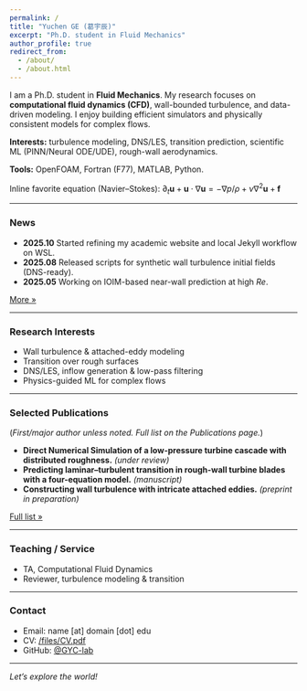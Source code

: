 ```yaml
---
permalink: /
title: "Yuchen GE (葛宇辰)"
excerpt: "Ph.D. student in Fluid Mechanics"
author_profile: true
redirect_from:
  - /about/
  - /about.html
---
```


I am a Ph.D. student in **Fluid Mechanics**. My research focuses on **computational fluid dynamics (CFD)**, wall-bounded turbulence, and data-driven modeling. I enjoy building efficient simulators and physically consistent models for complex flows.

**Interests:** turbulence modeling, DNS/LES, transition prediction, scientific ML (PINN/Neural ODE/UDE), rough-wall aerodynamics.

**Tools:** OpenFOAM, Fortran (F77), MATLAB, Python.

Inline favorite equation (Navier–Stokes): $\partial_t \mathbf{u}+\mathbf{u}\cdot\nabla\mathbf{u}=-\nabla p/\rho+\nu\nabla^2\mathbf{u}+\mathbf{f}$

---

### News
- **2025.10**  Started refining my academic website and local Jekyll workflow on WSL.
- **2025.08**  Released scripts for synthetic wall turbulence initial fields (DNS-ready).
- **2025.05**  Working on IOIM-based near-wall prediction at high $Re$.

[More »](/news/) <!-- 可删或保留 -->

---

### Research Interests
- Wall turbulence & attached-eddy modeling  
- Transition over rough surfaces  
- DNS/LES, inflow generation & low-pass filtering  
- Physics-guided ML for complex flows

---

### Selected Publications
(*First/major author unless noted. Full list on the Publications page.*)

- **Direct Numerical Simulation of a low-pressure turbine cascade with distributed roughness.** *(under review)*  
- **Predicting laminar–turbulent transition in rough-wall turbine blades with a four-equation model.** *(manuscript)*  
- **Constructing wall turbulence with intricate attached eddies.** *(preprint in preparation)*

[Full list »](/publications/)

---

### Teaching / Service
- TA, Computational Fluid Dynamics  
- Reviewer, turbulence modeling & transition

---

### Contact
- Email: name [at] domain [dot] edu  
- CV: [/files/CV.pdf](/files/CV.pdf)  
- GitHub: [@GYC-lab](https://github.com/GYC-lab)

---

*Let’s explore the world!*
